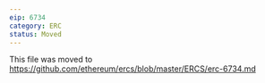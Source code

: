 ```yaml
---
eip: 6734
category: ERC
status: Moved
---
```


This file was moved to https://github.com/ethereum/ercs/blob/master/ERCS/erc-6734.md
